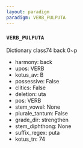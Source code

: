 ```yaml
---
layout: paradigm
paradigm: VERB_PULPUTA
---
```

### ` VERB_PULPUTA `

Dictionary class74 back 0~p
* harmony: back
* upos: VERB
* kotus_av: B
* possessive: False
* clitics: False
* deletion: uta
* pos: VERB
* stem_vowel: None
* plurale_tantum: False
* grade_dir: strengthen
* stem_diphthong: None
* suffix_regex: puta
* kotus_tn: 74
